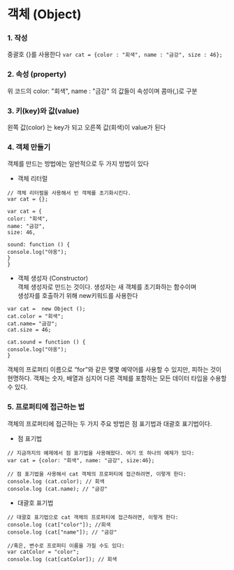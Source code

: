 # 객체 (Object)
### 1. 작성
중괄호 {}를 사용한다
`var cat = {color : "회색", name : "금강", size : 46};`

### 2. 속성 (property)  
위 코드의 color: "회색", name : "금강" 의  값들이 속성이며 콤마(,)로 구분  

### 3. 키(key)와 값(value)  
왼쪽 값(color) 는 key가 되고 오른쪽 값(회색)이 value가 된다  

### 4. 객체 만들기 
객체를 만드는 방법에는 일반적으로 두 가지 방법이 있다  
- 객체 리터럴
```
// 객체 리터럴을 사용해서 빈 객체를 초기화시킨다.
var cat = {};

var cat = {
color: "회색",
name: "금강",
size: 46,

sound: function () {
console.log("야옹");
}
}
```

- 객체 생성자 (Constructor)  
객체 생성자로 만드는 것이다. 생성자는 새 객체를 초기화하는 함수이며  
생성자를 호출하기 위해 new키워드를 사용한다
```
var cat =  new Object ();
cat.color = "회색";
cat.name= "금강";
cat.size = 46;

cat.sound = function () {
console.log("야옹");
}
```
객체의 프로퍼티 이름으로 “for”와 같은 몇몇 예약어를 사용할 수 있지만, 피하는 것이 현명하다.
객체는 숫자, 배열과 심지어 다른 객체를 포함하는 모든 데이터 타입을 수용할 수 있다. 

### 5. 프로퍼티에 접근하는 법
객체의 프로퍼티에 접근하는 두 가지 주요 방법은 점 표기법과 대괄호 표기법이다.  
- 점 표기법
```
// 지금까지의 예제에서 점 표기법을 사용해왔다. 여기 또 하나의 예제가 있다:
var cat = {color: "회색", name: "금강", size:46};

// 점 표기법을 사용해서 cat 객체의 프로퍼티에 접근하려면, 이렇게 한다:
console.log (cat.color); // 회색
console.log (cat.name); // "금강"
```
- 대괄호 표기법
```
// 대괄호 표기법으로 cat 객체의 프로퍼티에 접근하려면, 이렇게 한다:
console.log (cat["color"]); //회색
console.log (cat["name"]); // "금강"

//혹은, 변수로 프로퍼티 이름을 가질 수도 있다:
var catColor = "color";
console.log (cat[catColor]); // 회색
```